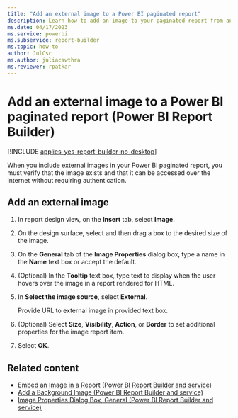 ```yaml
---
title: "Add an external image to a Power BI paginated report"
description: Learn how to add an image to your paginated report from an external source in Power BI Report Builder. 
ms.date: 04/17/2023
ms.service: powerbi
ms.subservice: report-builder
ms.topic: how-to
author: JulCsc
ms.author: juliacawthra
ms.reviewer: rpatkar
---
```

# Add an external image to a Power BI paginated report (Power BI Report Builder)

[!INCLUDE [applies-yes-report-builder-no-desktop](../../includes/applies-yes-report-builder-no-desktop.md)]

When you include external images in your Power BI paginated report, you must verify that the image exists and that it can be accessed over the internet without requiring authentication. 
 
## Add an external image  
  
1. In report design view, on the **Insert** tab, select **Image**.  
  
1. On the design surface, select and then drag a box to the desired size of the image.  
  
1. On the **General** tab of the **Image Properties** dialog box, type a name in the **Name** text box or accept the default.  
  
1. (Optional) In the **Tooltip** text box, type text to display when the user hovers over the image in a report rendered for HTML.  
  
1. In **Select the image source**, select **External**.  
  
    Provide URL to external image in provided text box.  
  
1. (Optional) Select **Size**, **Visibility**, **Action**, or **Border** to set additional properties for the image report item.  
  
1. Select **OK**.
  
## Related content

- [Embed an Image in a Report &#40;Power BI Report Builder and service&#41;](./embed-image-report-report-builder-service.md)   
- [Add a Background Image &#40;Power BI Report Builder and service&#41;](./add-background-image-report-builder-service.md)   
- [Image Properties Dialog Box, General &#40;Power BI Report Builder and service&#41;](./images-report-builder-service.md)  
  

